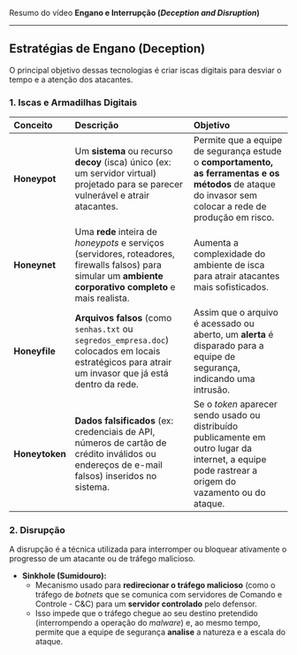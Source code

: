 Resumo do vídeo **Engano e Interrupção (*Deception and Disruption*)**

---

## Estratégias de Engano (Deception)

O principal objetivo dessas tecnologias é criar iscas digitais para desviar o tempo e a atenção dos atacantes.

### 1. Iscas e Armadilhas Digitais

| Conceito | Descrição | Objetivo |
| :--- | :--- | :--- |
| **Honeypot** | Um **sistema** ou recurso **decoy** (isca) único (ex: um servidor virtual) projetado para se parecer vulnerável e atrair atacantes. | Permite que a equipe de segurança estude o **comportamento, as ferramentas e os métodos** de ataque do invasor sem colocar a rede de produção em risco. |
| **Honeynet** | Uma **rede** inteira de *honeypots* e serviços (servidores, roteadores, firewalls falsos) para simular um **ambiente corporativo completo** e mais realista. | Aumenta a complexidade do ambiente de isca para atrair atacantes mais sofisticados. |
| **Honeyfile** | **Arquivos falsos** (como `senhas.txt` ou `segredos_empresa.doc`) colocados em locais estratégicos para atrair um invasor que já está dentro da rede. | Assim que o arquivo é acessado ou aberto, um **alerta** é disparado para a equipe de segurança, indicando uma intrusão. |
| **Honeytoken** | **Dados falsificados** (ex: credenciais de API, números de cartão de crédito inválidos ou endereços de e-mail falsos) inseridos no sistema. | Se o *token* aparecer sendo usado ou distribuído publicamente em outro lugar da internet, a equipe pode rastrear a origem do vazamento ou do ataque. |

### 2. Disrupção

A disrupção é a técnica utilizada para interromper ou bloquear ativamente o progresso de um atacante ou de tráfego malicioso.

* **Sinkhole (Sumidouro):**
    * Mecanismo usado para **redirecionar o tráfego malicioso** (como o tráfego de *botnets* que se comunica com servidores de Comando e Controle - C&C) para um **servidor controlado** pelo defensor.
    * Isso impede que o tráfego chegue ao seu destino pretendido (interrompendo a operação do *malware*) e, ao mesmo tempo, permite que a equipe de segurança **analise** a natureza e a escala do ataque.